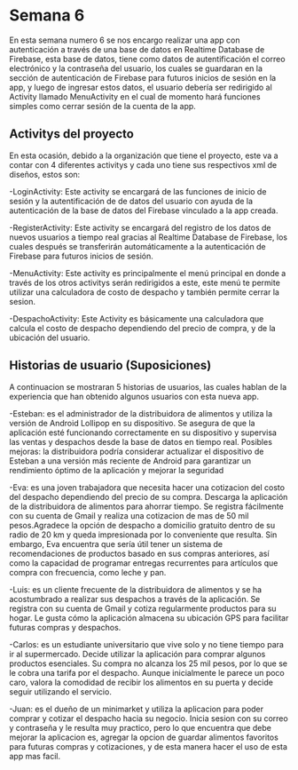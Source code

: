 # Semana 6
En esta semana numero 6 se nos encargo realizar una app con autenticación a través de una base de datos en Realtime Database de Firebase, esta base de datos, tiene como datos de autentificación el correo electrónico y la contraseña del usuario, los cuales se guardaran en la sección de autenticación de Firebase para futuros inicios de sesión en la app, y luego de ingresar estos datos, el usuario debería ser redirigido al Activity llamado MenuActivity en el cual de momento hará funciones simples como cerrar sesión de la cuenta de la app.

## Activitys del proyecto
En esta ocasión, debido a la organización que tiene el proyecto, este va a contar con 4 diferentes activitys y cada uno tiene sus respectivos xml de diseños, estos son:

-LoginActivity: Este activity se encargará de las funciones de inicio de sesión y la autentificación de de datos del usuario con ayuda de la autenticación de la base de datos del Firebase vinculado a la app creada.

-RegisterActivity: Este activity se encargará del registro de los datos de nuevos usuarios a tiempo real gracias al Realtime Database de Firebase, los cuales después se transferirán automáticamente a la autenticación de Firebase para futuros inicios de sesión.

-MenuActivity: Este activity es principalmente el menú principal en donde a través de los otros activitys serán redirigidos a este, este menú te permite utilizar una calculadora de costo de despacho y también permite cerrar la sesion. 

-DespachoActivity: Este Activity es básicamente una calculadora que calcula el costo de despacho dependiendo del precio de compra, y de la ubicación del usuario.

## Historias de usuario (Suposiciones)
A continuacion se mostraran 5 historias de usuarios, las cuales hablan de la experiencia que han obtenido algunos usuarios con esta nueva app.

-Esteban: es el administrador de la distribuidora de alimentos y utiliza la versión de Android Lollipop en su dispositivo. Se asegura de que la aplicación esté funcionando correctamente en su dispositivo y supervisa las ventas y despachos desde la base de datos en tiempo real. Posibles mejoras: la distribuidora podría considerar actualizar el dispositivo de Esteban a una versión más reciente de Android para garantizar un rendimiento óptimo de la aplicación y mejorar la seguridad

-Eva: es una joven trabajadora que necesita hacer una cotizacion del costo del despacho dependiendo del precio de su compra. Descarga la aplicación de la distribuidora de alimentos para ahorrar tiempo. Se registra fácilmente con su cuenta de Gmail y realiza una cotizacion de mas de 50 mil pesos.Agradece la opción de despacho a domicilio gratuito dentro de su radio de 20 km y queda impresionada por lo conveniente que resulta. Sin embargo, Eva encuentra que sería útil tener un sistema de recomendaciones de productos basado en sus compras anteriores, así como la capacidad de programar entregas recurrentes para artículos que compra con frecuencia, como leche y pan.

-Luis: es un cliente frecuente de la distribuidora de alimentos y se ha acostumbrado a realizar sus despachos a través de la aplicación. Se registra con su cuenta de Gmail y cotiza regularmente productos para su hogar. Le gusta cómo la aplicación almacena su ubicación GPS para facilitar futuras compras y despachos.

-Carlos:  es un estudiante universitario que vive solo y no tiene tiempo para ir al supermercado. Decide utilizar la aplicación para comprar algunos productos esenciales. Su compra no alcanza los 25 mil pesos, por lo que se le cobra una tarifa por el despacho. Aunque inicialmente le parece un poco caro, valora la comodidad de recibir los alimentos en su puerta y decide seguir utilizando el servicio.

-Juan: es el dueño de un minimarket y utiliza la aplicacion para poder comprar y cotizar el despacho hacia su negocio. Inicia sesion con su correo y contraseña y le resulta muy practico, pero lo que encuentra que debe mejorar la aplicacion es, agregar la opcion de guardar alimentos favoritos para futuras compras y cotizaciones, y de esta manera hacer el uso de esta app mas facil.




